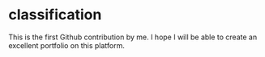# classification
This is the first Github contribution by me. I hope I will be able to create an excellent portfolio on this platform. 

